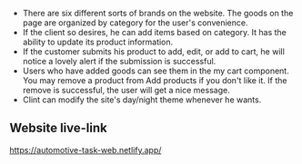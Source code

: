 - There are six different sorts of brands on the website. The goods on the page are organized by category for the user's convenience.
- If the client so desires, he can add items based on category. It has the ability to update its product information.
- If the customer submits his product to add, edit, or add to cart, he will notice a lovely alert if the submission is successful.
- Users who have added goods can see them in the my cart component. You may remove a product from Add products if you don't like it. If the remove is successful, the user will get a nice message.
- Clint can modify the site's day/night theme whenever he wants.



## Website live-link  
https://automotive-task-web.netlify.app/

